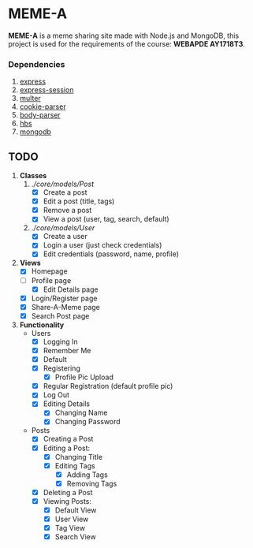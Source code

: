 # MEME-A
**MEME-A** is a meme sharing site made with Node.js and MongoDB, this project is used for the requirements of the course: **WEBAPDE AY1718T3**. 

### Dependencies
  1. [express](https://www.npmjs.com/package/express)
  2. [express-session](https://www.npmjs.com/package/express-session)
  3. [multer](https://www.npmjs.com/package/multer)
  4. [cookie-parser](https://www.npmjs.com/package/cookie-parser)
  5. [body-parser](https://www.npmjs.com/package/body-parser)
  6. [hbs](https://www.npmjs.com/package/hbs)
  7. [mongodb](https://www.npmjs.com/package/mongodb)

## TODO
1. **Classes**
    1. _./core/models/Post_
        - [x] Create a post
        - [x] Edit a post (title, tags)
        - [x] Remove a post
        - [x] View a post (user, tag, search, default)

    2. _./core/models/User_
        - [x] Create a user
        - [x] Login a user (just check credentials)
        - [x] Edit credentials (password, name, profile)

2. **Views**
    - [x] Homepage
    - [ ] Profile page
      - [X] Edit Details page
    - [x] Login/Register page
    - [x] Share-A-Meme page
    - [x] Search Post page

3. **Functionality**
    * Users
      - [x] Logging In
      - [x] Remember Me
      - [x] Default
      - [X] Registering
        - [X] Profile Pic Upload
      - [x] Regular Registration (default profile pic)
      - [x] Log Out
      - [X] Editing Details
        - [X] Changing Name
        - [X] Changing Password
    * Posts
      - [x] Creating a Post
      - [X] Editing a Post:
        - [X] Changing Title
        - [X] Editing Tags
          - [X] Adding Tags
          - [X] Removing Tags
      - [X] Deleting a Post
      - [X] Viewing Posts:
        - [x] Default View
        - [X] User View
        - [X] Tag View
        - [X] Search View
